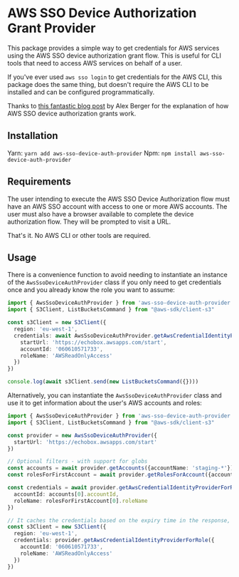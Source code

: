 # AWS SSO Device Authorization Grant Provider

This package provides a simple way to get credentials for AWS services using the AWS SSO device authorization grant flow. This is useful for CLI tools that need to access AWS services on behalf of a user.

If you've ever used `aws sso login` to get credentials for the AWS CLI, this package does the same thing, but doesn't require the AWS CLI to be installed and can be configured programmatically.

Thanks to [this fantastic blog post](https://medium.com/@lex.berger/anatomy-of-aws-sso-device-authorization-grant-2839008c367a) by Alex Berger for the explanation of how AWS SSO device authorization grants work.

## Installation

Yarn: `yarn add aws-sso-device-auth-provider`
Npm: `npm install aws-sso-device-auth-provider`

## Requirements

The user intending to execute the AWS SSO Device Authorization flow must have an AWS SSO account with access to one or more AWS accounts.
The user must also have a browser available to complete the device authorization flow. They will be prompted to visit a URL.

That's it. No AWS CLI or other tools are required.

## Usage

There is a convenience function to avoid needing to instantiate an instance of the `AwsSsoDeviceAuthProvider` class if you only need to get credentials once and you already know the role you want to assume:

```ts
import { AwsSsoDeviceAuthProvider } from 'aws-sso-device-auth-provider'
import { S3Client, ListBucketsCommand } from "@aws-sdk/client-s3"

const s3Client = new S3Client({
  region: 'eu-west-1',
  credentials: await AwsSsoDeviceAuthProvider.getAwsCredentialIdentityProviderForRole({
    startUrl: 'https://echobox.awsapps.com/start',
    accountId: '060610571733',
    roleName: 'AWSReadOnlyAccess'
  })
})

console.log(await s3Client.send(new ListBucketsCommand({})))
```

Alternatively, you can instantiate the `AwsSsoDeviceAuthProvider` class and use it to get information about the user's AWS accounts and roles:

```ts
import { AwsSsoDeviceAuthProvider } from 'aws-sso-device-auth-provider'
import { S3Client, ListBucketsCommand } from "@aws-sdk/client-s3"

const provider = new AwsSsoDeviceAuthProvider({
  startUrl: 'https://echobox.awsapps.com/start'
})

// Optional filters - with support for globs
const accounts = await provider.getAccounts({accountName: 'staging-*'})
const rolesForFirstAccount = await provider.getRolesForAccount({accountId: accounts[0].accountId, roleName: '*ReadOnly*'})

const credentials = await provider.getAwsCredentialIdentityProviderForRole({
  accountId: accounts[0].accountId,
  roleName: rolesForFirstAccount[0].roleName
})

// It caches the credentials based on the expiry time in the response, so this following call would return the same credentials
const s3Client = new S3Client({
  region: 'eu-west-1',
  credentials: provider.getAwsCredentialIdentityProviderForRole({
    accountId: '060610571733',
    roleName: 'AWSReadOnlyAccess'
  })
})
```
